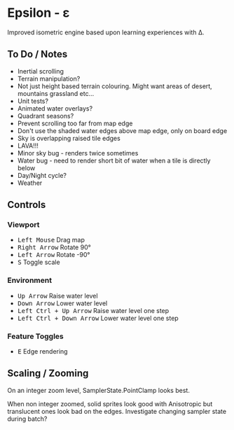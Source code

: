 ﻿# Epsilon - ε

Improved isometric engine based upon learning experiences with Δ.

## To Do / Notes

- Inertial scrolling
- Terrain manipulation?
- Not just height based terrain colouring. Might want areas of desert, mountains grassland etc...
- Unit tests?
- Animated water overlays?
- Quadrant seasons?
- Prevent scrolling too far from map edge
- Don't use the shaded water edges above map edge, only on board edge
- Sky is overlapping raised tile edges
- LAVA!!!
- Minor sky bug - renders twice sometimes
- Water bug - need to render short bit of water when a tile is directly below
- Day/Night cycle?
- Weather

## Controls

### Viewport

- <kbd>Left Mouse</kbd> Drag map
- <kbd>Right Arrow</kbd> Rotate 90° 
- <kbd>Left Arrow</kbd> Rotate -90°
- <kbd>S</kbd> Toggle scale

### Environment

- <kbd>Up Arrow</kbd> Raise water level
- <kbd>Down Arrow</kbd> Lower water level
- <kbd>Left Ctrl + Up Arrow</kbd> Raise water level one step
- <kbd>Left Ctrl + Down Arrow</kbd> Lower water level one step

### Feature Toggles

- <kbd>E</kbd> Edge rendering

## Scaling / Zooming

On an integer zoom level, SamplerState.PointClamp looks best.

When non integer zoomed, solid sprites look good with Anisotropic but translucent ones look bad on the edges. Investigate changing sampler state during batch?

